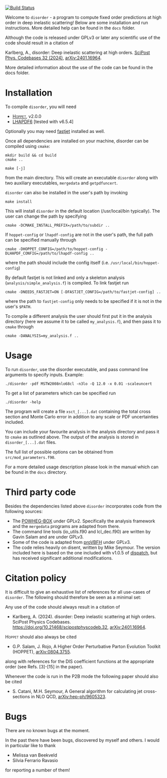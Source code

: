 [![Build Status](https://img.shields.io/github/actions/workflow/status/alexanderkarlberg/disorder/cmake-single-platform.yml?label=build&logo=github&style=flat-square)](https://github.com/alexanderkarlberg/disorder/actions/workflows/cmake-single-platform.yml)

Welcome to `disorder` - a program to compute fixed order predictions
at high order in deep inelastic scattering! Below are some
installation and run instructions. More detailed help can be found in
the `docs` folder.

Although the code is released under GPLv3 or later any scientific use of the code should result in a citation of

Karlberg, A., disorder: Deep inelastic scattering at high orders. [SciPost Phys. Codebases 32 (2024)](https://doi.org/10.21468/scipostphyscodeb.32), [arXiv:2401.16964](https://arxiv.org/abs/2401.16964).

More detailed information about the use of the code can be found in the docs folder.

Installation
============

To compile `disorder`, you will need

* [<span style="font-variant:small-caps;">Hoppet</span>](https://github.com/hoppet-code/hoppet), v2.0.0 
* [LHAPDF6](http://lhapdf.hepforge.org/) [tested with v6.5.4]

Optionally you may need [fastjet](https://fastjet.fr/) installed as well.

Once all dependencies are installed on your machine, disorder can be
compiled using `cmake`:

	mkdir build && cd build
  	cmake ..

  	make [-j]

from the main directory. This will create an executable `disorder` along
with two auxiliary executables, `mergedata` and `getpdfuncert`.

`disorder` can also be installed in the user's path by invoking

	make install

This will install `disorder` in the default location (/usr/local/bin
typically). The user can change the path by specifying

	cmake -DCMAKE_INSTALL_PREFIX=/path/to/subdir ..

If `hoppet-config` or `lhapdf-config` are not in the user's path, the full
path can be specified manually through

	cmake -DHOPPET_CONFIG=/path/to/hoppet-config -DLHAPDF_CONFIG=/path/to/lhapdf-config ..

where the path should include the config itself
(i.e. `/usr/local/bin/hoppet-config`)

By default fastjet is not linked and only a skeleton analysis
(`analysis/simple_analysis.f`) is compiled. To link fastjet run

	cmake -DNEEDS_FASTJET=ON [-DFASTJET_CONFIG=/path/to/fastjet-config] ..

where the path to `fastjet-config` only needs to be specified if it is
not in the user's `$PATH`.

To compile a different analysis the user should first put it in the
analysis directory (here we assume it to be called `my_analysis.f`),
and then pass it to `cmake` through

	cmake -DANALYSIS=my_analysis.f ..

Usage
=====

To run `disorder`, use the disorder executable, and pass command
line arguments to specify inputs. Example:

	./disorder -pdf MSTW2008nlo68cl -n3lo -Q 12.0 -x 0.01 -scaleuncert


To get a list of parameters which can be specified run

	./disorder -help
   
The program will create a file `xsct_[...].dat` containing the total
cross section and Monte Carlo error in addition to any scale or PDF
uncertainties included.

You can include your favourite analysis in the analysis directory and
pass it to `cmake` as outlined above. The output of the analysis is stored
in `disorder_[...].dat` files.

The full list of possible options can be obtained from
`src/mod_parameters.f90`.

For a more detailed usage description please look in the manual which
can be found in the `docs` directory.

Third party code
================

Besides the dependencies listed above `disorder` incorporates code from the following sources:

* The [POWHEG-BOX](https://powhegbox.mib.infn.it/) under GPLv2. Specifically the analysis framework and the `mergedata` programs are adapted from there.
* The command line tools (io_utils.f90 and lcl_dec.f90) are written by Gavin Salam and are under GPLv3. 
* Some of the code is adapted from [proVBFH](https://github.com/fdreyer/proVBFH/) under GPLv3.
* The code relies heavily on disent, written by Mike Seymour. The version included here is based on the one included with v1.0.5 of [dispatch](https://github.com/gavinsalam/dispatch), but has received significant additional modifications.

Citation policy
===============

It is difficult to give an exhaustive list of references for all use-cases of `disorder`. The following should therefore be seen as a minimal set:

Any use of the code should always result in a citation of

* Karlberg, A. (2024). disorder: Deep inelastic scattering at high orders. SciPost Physics Codebases. https://doi.org/10.21468/scipostphyscodeb.32, [arXiv:2401.16964](https://arxiv.org/abs/2401.16964).

<span style="font-variant:small-caps;">Hoppet</span> should also always be cited

* G.P. Salam, J. Rojo, A Higher Order Perturbative Parton Evolution Toolkit (HOPPET), [arXiv:0804.3755](https://arxiv.org/abs/0804.3755).

along with references for the DIS coefficient functions at the appropriate order (see Refs. [3]-[15] in the paper).  

Whenever the code is run in the P2B mode the following paper should also be cited

* S. Catani, M.H. Seymour, A General algorithm for calculating jet cross-sections in NLO QCD, [arXiv:hep-ph/9605323](https://arxiv.org/abs/hep-ph/9605323).

Bugs
====

There are no known bugs at the moment.

In the past there have been bugs, discovered by myself and others. I would in particular like to thank

* Melissa van Beekveld
* Silvia Ferrario Ravasio

for reporting a number of them!
